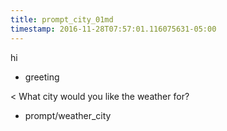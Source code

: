 ```yaml
---
title: prompt_city_01md
timestamp: 2016-11-28T07:57:01.116075631-05:00
---
```


hi
* greeting

< What city would you like the weather for?
* prompt/weather_city

